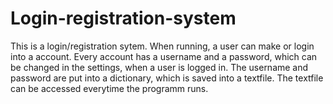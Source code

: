 # Login-registration-system
This is a login/registration sytem. When running, a user can make or login into a account. Every account has a username and a password, which can be changed in the settings, when a user is logged in. The username and password are put into a dictionary, which is saved into a textfile. The textfile can be accessed everytime the programm runs.

